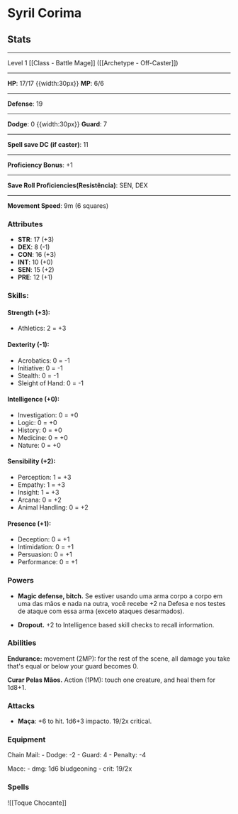 # Syril Corima
## Stats
___
Level 1 [[Class - Battle Mage]] ([[Archetype - Off-Caster]])
___
**HP**: 17/17
{{width:30px}}
**MP**: 6/6
___
**Defense**: 19
___
**Dodge**: 0 
{{width:30px}}
**Guard**: 7
___
**Spell save DC (if caster)**: 11
___
**Proficiency Bonus**: +1
___
**Save Roll Proficiencies(Resistência)**: SEN, DEX
___
**Movement Speed**: 9m (6 squares)

### Attributes
- **STR**: 17 (+3)
- **DEX**: 8  (-1)
- **CON**: 16 (+3)
- **INT**: 10 (+0)
- **SEN**: 15 (+2)
- **PRE**: 12 (+1)

### Skills:
#### Strength (+3):
- Athletics: 2 = +3

#### Dexterity (-1):
- Acrobatics: 0 = -1
- Initiative: 0 = -1
- Stealth: 0 = -1
- Sleight of Hand: 0 = -1

#### Intelligence (+0):
- Investigation: 0 = +0
- Logic: 0 = +0
- History: 0 = +0
- Medicine: 0 = +0
- Nature: 0 = +0

#### Sensibility (+2):
- Perception: 1 = +3
- Empathy: 1 = +3
- Insight: 1 = +3
- Arcana: 0 = +2
- Animal Handling: 0 = +2

#### Presence (+1):
- Deception: 0 = +1
- Intimidation: 0 = +1
- Persuasion: 0 = +1
- Performance: 0 = +1

### Powers
- **Magic defense, bitch.** Se estiver usando uma arma corpo a corpo em uma das mãos e nada na outra, você recebe +2 na Defesa e nos testes de ataque com essa arma (exceto ataques desarmados).

- **Dropout.** +2 to Intelligence based skill checks to recall information.

### Abilities

**Endurance:** movement (2MP): for the rest of the scene, all damage you take that's equal or below your guard becomes 0.

**Curar Pelas Mãos.** Action (1PM): touch one creature, and heal them for 1d8+1.

### Attacks
- **Maça**: +6 to hit. 1d6+3 impacto. 19/2x critical.

### Equipment
Chain Mail:
	- Dodge: -2
	- Guard: 4
	- Penalty: -4

Mace:
	- dmg: 1d6 bludgeoning
	- crit: 19/2x

### Spells
![[Toque Chocante]]